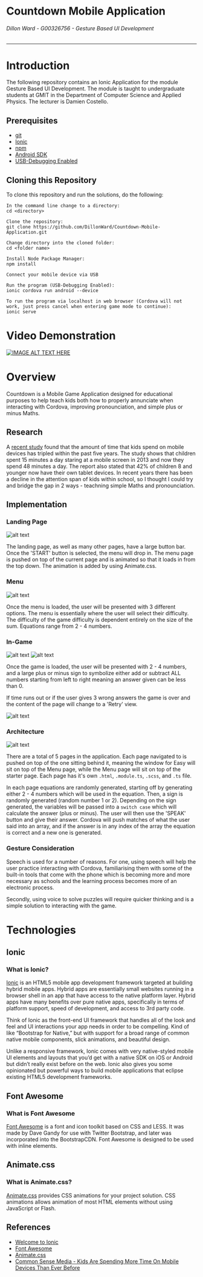 # Countdown Mobile Application
###### *Dillon Ward - G00326756 - Gesture Based UI Development*
---
# Introduction
The following repository contains an Ionic Application for the module Gesture Based UI Development. The module is taught to undergraduate students at GMIT in the Department of Computer Science and Applied Physics. The lecturer is Damien Costello.

## Prerequisites
* [git](https://git-scm.com/)
* [Ionic](https://ionicframework.com/)
* [npm](https://www.npmjs.com/)
* [Android SDK](https://developer.android.com/studio/index.html)
* [USB-Debugging Enabled](https://www.embarcadero.com/starthere/xe5/mobdevsetup/android/en/enabling_usb_debugging_on_an_android_device.html)

## Cloning this Repository
To clone this repository and run the solutions, do the following:
```
In the command line change to a directory:
cd <directory>

Clone the repository:
git clone https://github.com/DillonWard/Countdown-Mobile-Application.git

Change directory into the cloned folder:
cd <folder name>

Install Node Package Manager:
npm install

Connect your mobile device via USB

Run the program (USB-Debugging Enabled):
ionic cordova run android --device

To run the program via localhost in web browser (Cordova will not work, just press cancel when entering game mode to continue):
ionic serve
```

# Video Demonstration
[![IMAGE ALT TEXT HERE](https://github.com/DillonWard/Countdown-Mobile-Application/blob/master/src/assets/imgs/landing-page.png?raw=true)](https://www.youtube.com/watch?v=oUpu2kFsogE&feature=youtu.be)

# Overview
Countdown is a Mobile Game Application designed for educational purposes to help teach kids both how to properly annunciate when interacting with Cordova, improving pronounciation, and simple plus or minus Maths.
## Research
A [recent study](https://www.commonsensemedia.org/research/the-common-sense-census-media-use-by-kids-age-zero-to-eight-2017) found that the amount of time that kids spend on mobile devices has tripled within the past five years. The study shows that children spent 15 minutes a day staring at a mobile screen in 2013 and now they spend 48 minutes a day. The report also stated that 42% of children 8 and younger now have their own tablet devices. In recent years there has been a decline in the attention span of kids within school, so I thought I could try and bridge the gap in 2 ways - teachning simple Maths and pronounciation.

## Implementation
### Landing Page
![alt text](https://github.com/DillonWard/Countdown-Mobile-Application/blob/master/src/assets/imgs/landing-page.png?raw=true)

The landing page, as well as many other pages, have a large button bar. Once the 'START' button is selected, the menu will drop in. The menu page is pushed on top of the current page and is animated so that it loads in from the top down. The animation is added by using Animate.css.

### Menu
![alt text](https://github.com/DillonWard/Countdown-Mobile-Application/blob/master/src/assets/imgs/menu.png?raw=true)

Once the menu is loaded, the user will be presented with 3 different options. The menu is essentially where the user will select their difficulty. The difficulty of the game difficulty is dependent entirely on the size of the sum. Equations range from 2 - 4 numbers.

### In-Game
![alt text](https://github.com/DillonWard/Countdown-Mobile-Application/blob/master/src/assets/imgs/easy.png?raw=true) 
![alt text](https://github.com/DillonWard/Countdown-Mobile-Application/blob/master/src/assets/imgs/hard.png?raw=true)


Once the game is loaded, the user will be presented with 2 - 4 numbers, and a large plus or minus sign to symbolize either add or subtract ALL numbers starting from left to right meaning an answer given can be less than 0.

If time runs out or if the user gives 3 wrong answers the game is over and the content of the page will change to a 'Retry' view.

![alt text](https://github.com/DillonWard/Countdown-Mobile-Application/blob/master/src/assets/imgs/retry.png?raw=true)

### Architecture
![alt text](https://github.com/DillonWard/Countdown-Mobile-Application/blob/master/src/assets/imgs/UML.png?raw=true)

There are a total of 5 pages in the application. Each page navigated to is pushed on top of the one sitting behind it, meaning the window for Easy will sit on top of the Menu page, while the Menu page will sit on top of the starter page. Each page has it's own `.html`, `.module.ts`, `.scss`, and `.ts` file.

In each page equations are randomly generated, starting off by generating either 2 - 4 numbers which will be used in the equation. Then, a sign is randomly generated (random number 1 or 2). Depending on the sign generated, the variables will be passed into a `switch case` which will calculate the answer (plus or minus).  The user will then use the 'SPEAK' button and give their answer. Cordova will push matches of what the user said into an array, and if the answer is in any index of the array the equation is correct and a new one is generated. 

### Gesture Consideration
Speech is used for a number of reasons. For one, using speech will help the user practice interacting with Cordova, familiarising them with some of the built-in tools that come with the phone which is becoming more and more necessary as schools and the learning process becomes more of an electronic process. 

Secondly, using voice to solve puzzles will require quicker thinking and is a simple solution to interacting with the game.
# Technologies
## Ionic
### What is Ionic?
[Ionic](https://en.wikipedia.org/wiki/Ionic_(mobile_app_framework)) is an HTML5 mobile app development framework targeted at building hybrid mobile apps. Hybrid apps are essentially small websites running in a browser shell in an app that have access to the native platform layer. Hybrid apps have many benefits over pure native apps, specifically in terms of platform support, speed of development, and access to 3rd party code.

Think of Ionic as the front-end UI framework that handles all of the look and feel and UI interactions your app needs in order to be compelling. Kind of like “Bootstrap for Native,” but with support for a broad range of common native mobile components, slick animations, and beautiful design.

Unlike a responsive framework, Ionic comes with very native-styled mobile UI elements and layouts that you’d get with a native SDK on iOS or Android but didn’t really exist before on the web. Ionic also gives you some opinionated but powerful ways to build mobile applications that eclipse existing HTML5 development frameworks.


## Font Awesome
### What is Font Awesome
[Font Awesome](https://fontawesome.com/) is a font and icon toolkit based on CSS and LESS. It was made by Dave Gandy for use with Twitter Bootstrap, and later was incorporated into the BootstrapCDN. Font Awesome is designed to be used with inline elements.

## Animate.css
### What is Animate.css?
[Animate.css](https://github.com/daneden/animate.css) provides CSS animations for your project solution. CSS animations allows animation of most HTML elements without using JavaScript or Flash.


## References
* [Welcome to Ionic](https://ionicframework.com/docs/v1/guide/preface.html)
* [Font Awesome](https://fontawesome.com/)
* [Animate.css](https://github.com/daneden/animate.css)
* [Common Sense Media - Kids Are Spending More Time On Mobile Devices Than Ever Before](https://www.commonsensemedia.org/research/the-common-sense-census-media-use-by-kids-age-zero-to-eight-2017)
